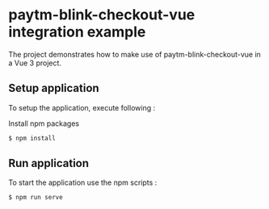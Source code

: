 # paytm-blink-checkout-vue integration example

The project demonstrates how to make use of paytm-blink-checkout-vue in a Vue 3 project.

## Setup application

To setup the application, execute following :

Install npm packages

```sh
$ npm install
```

## Run application

To start the application use the npm scripts : 

```sh
$ npm run serve
```